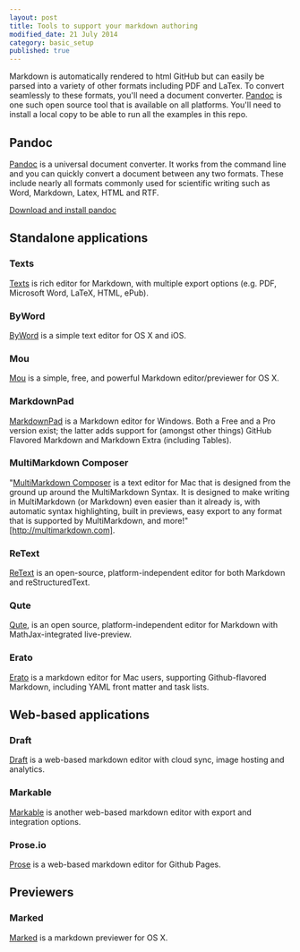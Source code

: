 ```yaml
---
layout: post
title: Tools to support your markdown authoring
modified_date: 21 July 2014
category: basic_setup
published: true
---
```


Markdown is automatically rendered to html GitHub but can easily be parsed into a variety of other formats including PDF and LaTex. To convert seamlessly to these formats, you'll need a document converter. [Pandoc](http://johnmacfarlane.net/pandoc/) is one such open source tool that is available on all platforms. You'll need to install a local copy to be able to run all the examples in this repo.<!--more-->

## Pandoc

[Pandoc](http://johnmacfarlane.net/pandoc/) is a universal document converter. It works from the command line and you can quickly convert a document between any two formats. These include nearly all formats commonly used for scientific writing such as Word, Markdown, Latex, HTML and RTF.

[Download and install pandoc](http://johnmacfarlane.net/pandoc/installing.html)

## Standalone applications

### Texts
[Texts](http://www.texts.io) is rich editor for Markdown, with multiple export options (e.g. PDF, Microsoft Word, LaTeX, HTML, ePub).

### ByWord
[ByWord](http://www.bywordapp.com) is a simple text editor for OS X and iOS.

### Mou
[Mou](http://mouapp.com) is a simple, free, and powerful Markdown editor/previewer for OS X.

### MarkdownPad
[MarkdownPad](http://markdownpad.com/) is a Markdown editor for Windows. Both a Free and a Pro version exist; the latter adds support for (amongst other things) GitHub Flavored Markdown and Markdown Extra (including Tables).

### MultiMarkdown Composer
"[MultiMarkdown Composer](http://multimarkdown.com) is a text editor for Mac that is designed from the ground up around the MultiMarkdown Syntax. It is designed to make writing in MultiMarkdown (or Markdown) even easier than it already is, with automatic syntax highlighting, built in previews, easy export to any format that is supported by MultiMarkdown, and more!" [http://multimarkdown.com].

### ReText
[ReText](http://sourceforge.net/p/retext/home/ReText/) is an open-source, platform-independent editor for both Markdown and reStructuredText.

### Qute

[Qute](https://github.com/fbreuer/qute), is an open source, platform-independent editor for Markdown with MathJax-integrated live-preview.

### Erato

[Erato](http://9muses.se/erato/) is a markdown editor for Mac users, supporting Github-flavored Markdown, including YAML front matter and task lists.

## Web-based applications

### Draft
[Draft](https://draftin.com) is a web-based markdown editor with cloud sync, image hosting and analytics.

### Markable
[Markable](http://markable.in/) is another web-based markdown editor with export and integration options.

### Prose.io
[Prose](http://prose.io) is a web-based markdown editor for Github Pages.

## Previewers

### Marked
[Marked](http://markedapp.com) is a markdown previewer for OS X.
